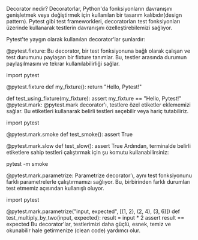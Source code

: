 Decorator nedir?
Decoratorlar, Python'da fonksiyonların davranışını genişletmek veya değiştirmek için kullanılan bir tasarım kalıbıdır(design pattern). Pytest gibi test frameworkleri, decoratorları test fonksiyonları üzerinde kullanarak testlerin davranışını özelleştirebilemizi sağlıyor.

Pytest'te yaygın olarak kullanılan decorator'lar şunlardır:

@pytest.fixture:
Bu decorator, bir test fonksiyonuna bağlı olarak çalışan ve test durumunu paylaşan bir fixture tanımlar. Bu, testler arasında durumun paylaşılmasını ve tekrar kullanılabilirliği sağlar.

import pytest

@pytest.fixture
def my_fixture():
    return "Hello, Pytest!"

def test_using_fixture(my_fixture):
    assert my_fixture == "Hello, Pytest!"
@pytest.mark:
@pytest.mark decorator'ı, testlere özel etiketler eklememizi sağlar. Bu etiketleri kullanarak belirli testleri seçebilir veya hariç tutabiliriz.

import pytest

@pytest.mark.smoke
def test_smoke():
    assert True

@pytest.mark.slow
def test_slow():
    assert True
Ardından, terminalde belirli etiketlere sahip testleri çalıştırmak için şu komutu kullanabilirsiniz:

pytest -m smoke

@pytest.mark.parametrize:
Parametrize decorator'ı, aynı test fonksiyonunu farklı parametrelerle çalıştırmamızı sağlıyor. Bu, birbirinden farklı durumları test etmemiz açısından kullanışlı oluyor.

import pytest

@pytest.mark.parametrize("input, expected", [(1, 2), (2, 4), (3, 6)]) 
def test_multiply_by_two(input, expected):
   result = input * 2
   assert result == expected 
Bu decorator'lar, testlerimizi daha güçlü, esnek, temiz ve okunabilir hale getirmenize (clean code) yardımcı olur.